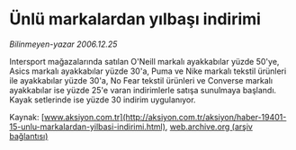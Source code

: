 # Ünlü markalardan yılbaşı indirimi

*Bilinmeyen-yazar 2006.12.25*

<font class="agenda2NewsSpot">
 Intersport mağazalarında satılan O'Neill markalı ayakkabılar yüzde 50'ye, Asics markalı ayakkabılar yüzde 30'a, Puma ve Nike markalı tekstil ürünleri ile ayakkabılar yüzde 30'a,
</font>
<font class="newsDetail">
 No Fear tekstil ürünleri ve Converse markalı ayakkabılar ise yüzde 25'e varan indirimlerle satışa sunulmaya başlandı. Kayak setlerinde ise yüzde 30 indirim uygulanıyor.
</font>

Kaynak: [www.aksiyon.com.tr](http://aksiyon.com.tr/aksiyon/haber-19401-15-unlu-markalardan-yilbasi-indirimi.html), [web.archive.org (arşiv bağlantısı)](http://web.archive.org/web/20101210202557/http://aksiyon.com.tr/aksiyon/haber-19401-15-unlu-markalardan-yilbasi-indirimi.html)
